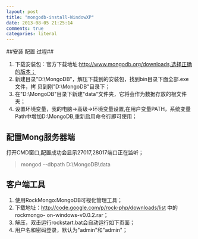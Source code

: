 ```yaml
---
layout: post
title: "mongodb-install-WindowXP"
date: 2013-08-05 21:25:14
comments: true
categories: literal
---
```


##安装 配置 过程##

1. 下载安装包：官方下载地址:http://www.mongodb.org/downloads,选择正确的版本；
2. 新建目录"D:\MongoDB"，解压下载到的安装包，找到bin目录下面全部.exe文件，拷
   贝到刚"D:\MongoDB"目录下；
3. 在"D:\MongoDB"目录下新建"data"文件夹，它将会作为数据存放的根文件夹；
4. 设置环境变量，我的电脑->高级->环境变量设置,在用户变量PATH，系统变量Path中增加D:\MongoDB,重新启用命令行即可使用；


## 配置Mong服务器端 ##

打开CMD窗口,配置成功会显示27017,28017端口正在监听；
> mongod --dbpath D:\MongoDB\data


## 客户端工具 ##

1. 使用RockMongo:MongoDB可视化管理工具；
2. 下载地址：http://code.google.com/p/rock-php/downloads/list 中的rockmongo-
            on-windows-v0.0.2.rar；
3. 解压，双击运行rockstart.bat会自动运行如下页面；
4. 用户名和密码登录，默认为"admin"和"admin"；